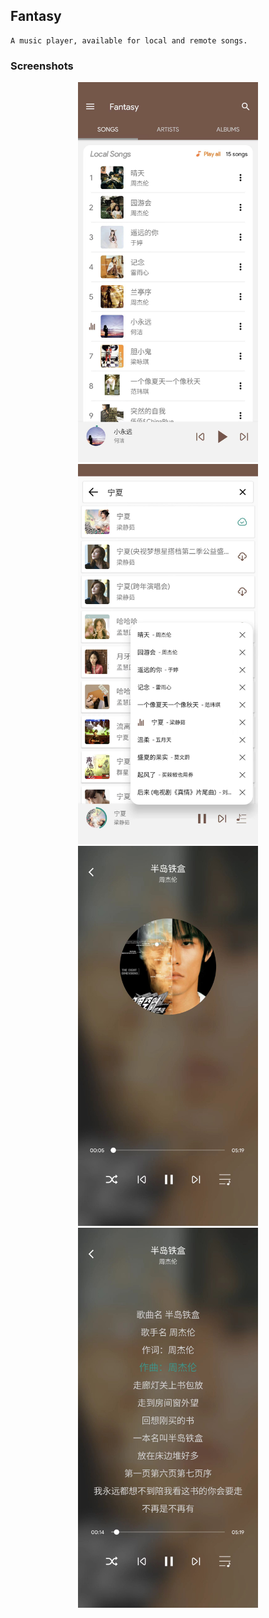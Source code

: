 ## Fantasy
    A music player, available for local and remote songs.

### Screenshots
<div align="center">
<img src="https://raw.githubusercontent.com/FrankHongS/Fantasy/new_fantasy_develop/logfiles/screenshots/v_2.1.0/page_main.jpg" width="288" height="608"/>
<img src="https://raw.githubusercontent.com/FrankHongS/Fantasy/new_fantasy_develop/logfiles/screenshots/v_2.0.0/page_search.jpg" width="288" height="608"/>
<img src="https://raw.githubusercontent.com/FrankHongS/Fantasy/new_fantasy_develop/logfiles/screenshots/v_2.1.0/page_detail_album.jpg" width="288" height="608"/>
<img src="https://raw.githubusercontent.com/FrankHongS/Fantasy/new_fantasy_develop/logfiles/screenshots/v_2.1.0/page_detail_lyric.jpg" width="288" height="608"/>
</div>